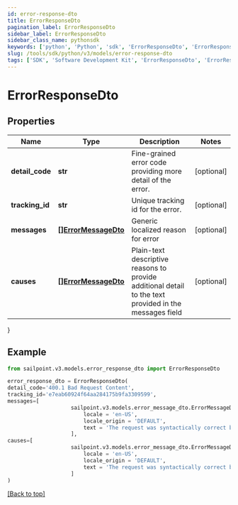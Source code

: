 ```yaml
---
id: error-response-dto
title: ErrorResponseDto
pagination_label: ErrorResponseDto
sidebar_label: ErrorResponseDto
sidebar_class_name: pythonsdk
keywords: ['python', 'Python', 'sdk', 'ErrorResponseDto', 'ErrorResponseDto'] 
slug: /tools/sdk/python/v3/models/error-response-dto
tags: ['SDK', 'Software Development Kit', 'ErrorResponseDto', 'ErrorResponseDto']
---
```


# ErrorResponseDto


## Properties

Name | Type | Description | Notes
------------ | ------------- | ------------- | -------------
**detail_code** | **str** | Fine-grained error code providing more detail of the error. | [optional] 
**tracking_id** | **str** | Unique tracking id for the error. | [optional] 
**messages** | [**[]ErrorMessageDto**](error-message-dto) | Generic localized reason for error | [optional] 
**causes** | [**[]ErrorMessageDto**](error-message-dto) | Plain-text descriptive reasons to provide additional detail to the text provided in the messages field | [optional] 
}

## Example

```python
from sailpoint.v3.models.error_response_dto import ErrorResponseDto

error_response_dto = ErrorResponseDto(
detail_code='400.1 Bad Request Content',
tracking_id='e7eab60924f64aa284175b9fa3309599',
messages=[
                    sailpoint.v3.models.error_message_dto.ErrorMessageDto(
                        locale = 'en-US', 
                        locale_origin = 'DEFAULT', 
                        text = 'The request was syntactically correct but its content is semantically invalid.', )
                    ],
causes=[
                    sailpoint.v3.models.error_message_dto.ErrorMessageDto(
                        locale = 'en-US', 
                        locale_origin = 'DEFAULT', 
                        text = 'The request was syntactically correct but its content is semantically invalid.', )
                    ]
)

```
[[Back to top]](#) 

